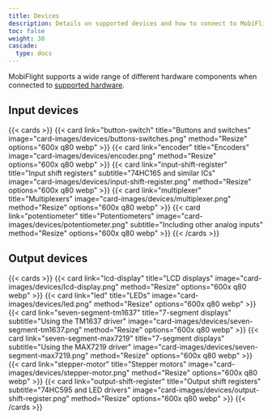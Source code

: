 ```yaml
---
title: Devices
description: Details on supported devices and how to connect to MobiFlight
toc: false
weight: 30
cascade:
  type: docs
---
```


MobiFlight supports a wide range of different hardware components when connected to [supported hardware](../hardware).

## Input devices

{{< cards >}}
{{< card link="button-switch" title="Buttons and switches" image="card-images/devices/buttons-switches.png" method="Resize" options="600x q80 webp" >}}
{{< card link="encoder" title="Encoders" image="card-images/devices/encoder.png" method="Resize" options="600x q80 webp" >}}
{{< card link="input-shift-register" title="Input shift registers" subtitle="74HC165 and similar ICs" image="card-images/devices/input-shift-register.png" method="Resize" options="600x q80 webp" >}}
{{< card link="multiplexer" title="Multiplexers" image="card-images/devices/multiplexer.png" method="Resize" options="600x q80 webp" >}}
{{< card link="potentiometer" title="Potentiometers" image="card-images/devices/potentiometer.png" subtitle="Including other analog inputs" method="Resize" options="600x q80 webp" >}}
{{< /cards >}}

## Output devices

{{< cards >}}
{{< card link="lcd-display" title="LCD displays" image="card-images/devices/lcd-display.png" method="Resize" options="600x q80 webp" >}}
{{< card link="led" title="LEDs" image="card-images/devices/led.png" method="Resize" options="600x q80 webp" >}}
{{< card link="seven-segment-tm1637" title="7-segment displays" subtitle="Using the TM1637 driver" image="card-images/devices/seven-segment-tm1637.png" method="Resize" options="600x q80 webp" >}}
{{< card link="seven-segment-max7219" title="7-segment displays" subtitle="Using the MAX7219 driver" image="card-images/devices/seven-segment-max7219.png" method="Resize" options="600x q80 webp" >}}
{{< card link="stepper-motor" title="Stepper motors" image="card-images/devices/stepper-motor.png" method="Resize" options="600x q80 webp" >}}
{{< card link="output-shift-register" title="Output shift registers" subtitle="74HC595 and LED drivers" image="card-images/devices/output-shift-register.png" method="Resize" options="600x q80 webp" >}}
{{< /cards >}}
